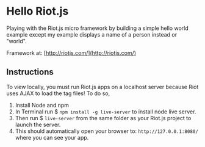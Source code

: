 # Hello Riot.js

Playing with the Riot.js micro framework by building a simple hello world example except my example displays a name of a person instead or "world".

Framework at: [http://riotjs.com/](http://riotjs.com/)

## Instructions

To view locally, you must run Riot.js apps on a localhost server because Riot uses AJAX to load the tag files! To do so,

1. Install Node and npm
2. In Terminal run $ `npm install -g live-server` to install node live server.
3. Then run $ `live-server` from the same folder as your Riot.js project to launch the server.
4. This should automatically open your browser to: `http://127.0.0.1:8080/` where you can see your app.
